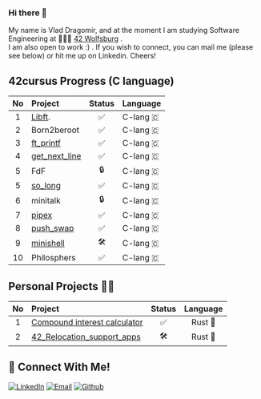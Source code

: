 ### Hi there 👋
My name is Vlad Dragomir, and at the moment I am studying Software Engineering at 👨🏻‍💻 [42 Wolfsburg](https://42wolfsburg.de/) .
<br>
I am also open to work :) . If you wish to connect, you can mail me (please see below) or hit me up on Linkedin. Cheers!
## 42cursus Progress (C language)
| No  | Project                                                              | Status  |   Language  |
| :-: | :--------------------------------------------------------------------| :----:  |-------------|
| 1   | [Libft](https://github.com/VladDrag/42_WB_2021_LIBFT).               |  ✅     | C-lang 🇨   |
| 2   | Born2beroot                                                          |  ✅     | C-lang 🇨   | 
| 3   | [ft_printf](https://github.com/VladDrag/42_WB_2021_FT_PRINTF)        |  ✅     | C-lang 🇨   |
| 4   | [get_next_line](https://github.com/VladDrag/42_WB_2021_Get_Next_Line)|  ✅     | C-lang 🇨   |
| 5   | FdF                                                                  |  🔒     | C-lang 🇨   |
| 5   | [so_long](https://github.com/VladDrag/42_WB_2021_So_Long)            |  ✅     | C-lang 🇨   |  
| 6   | minitalk                                                             |  🔒     | C-lang 🇨   |  
| 7   | [pipex](https://github.com/VladDrag/42_WB_2021_pipex_bonus)          |  ✅     | C-lang 🇨   |   
| 8   | [push_swap](https://github.com/VladDrag/42_WB_2021_Push_Swap)        |  ✅     | C-lang 🇨   |  
| 9   | [minishell](https://github.com/VladDrag/42_WB_2022_Minishell)        |  🛠️     | C-lang 🇨   | 
| 10  | Philosphers                                                          |  ✅     | C-lang 🇨   |   

## Personal Projects 💪🏻
| No  | Project                                                                                                | Status |     Language    |
| :-: | :----------------------------------------------------------------------------------------------------- | :----: | :-------------: |
| 1   | [Compound interest calculator](https://github.com/VladDrag/compound_interest_calculator)               | ✅     | Rust      :crab:|
| 2   | [42_Relocation_support_apps](https://github.com/VladDrag/42_Relocation_Support_Apps)                   | 🛠️     | Rust      :crab:|


## 📱 Connect With Me!
[![LinkedIn](https://img.shields.io/badge/-LinkedIn-0e76a8?style=flat-square&logo=linkedin&logoColor=white)](https://www.linkedin.com/in/vdragomir/)
[![Email](https://img.shields.io/badge/Email-%20-d95040?style=flat-square&logo=mail&logoColor=white)](mailto:ioanvlad90@gmail.com)
[![Github](https://img.shields.io/badge/GitHub-100000?style=flat-square&log=github&logoColor=white)](https://github.com/VladDrag)
